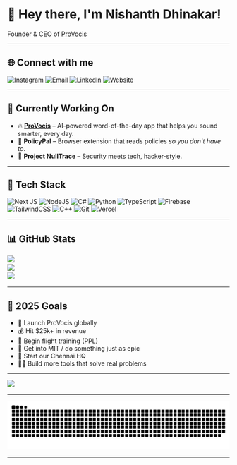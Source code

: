 # 👋 Hey there, I'm Nishanth Dhinakar!

Founder & CEO of [ProVocis](https://provocis.com)  


---

## 🌐 Connect with me

[![Instagram](https://img.shields.io/badge/Instagram-%23E4405F.svg?logo=Instagram&logoColor=white)](https://instagram.com/nishanthdhina) 
[![Email](https://img.shields.io/badge/Email-D14836?logo=gmail&logoColor=white)](mailto:hi@nishanthdhina.dev) 
[![LinkedIn](https://img.shields.io/badge/LinkedIn-0077B5?logo=linkedin&logoColor=white)](https://linkedin.com/in/nishanthdhina)
[![Website](https://img.shields.io/badge/Portfolio-000000?style=flat&logo=vercel&logoColor=white)](https://nishanthdhina.dev)

---

## 💼 Currently Working On

- 🔥 **[ProVocis](https://provocis.com)** – AI-powered word-of-the-day app that helps you sound smarter, every day.
- 🧠 **PolicyPal** – Browser extension that reads policies *so you don't have to*.
- 🧪 **Project NullTrace** – Security meets tech, hacker-style.

---

## 🧰 Tech Stack

![Next JS](https://img.shields.io/badge/Next-black?style=for-the-badge&logo=next.js&logoColor=white)
![NodeJS](https://img.shields.io/badge/Node.js-339933?style=for-the-badge&logo=nodedotjs&logoColor=white)
![C#](https://img.shields.io/badge/C%23-512BD4?style=for-the-badge&logo=csharp&logoColor=white)
![Python](https://img.shields.io/badge/Python-3670A0?style=for-the-badge&logo=python&logoColor=ffdd54)
![TypeScript](https://img.shields.io/badge/TypeScript-%23007ACC.svg?style=for-the-badge&logo=typescript&logoColor=white)
![Firebase](https://img.shields.io/badge/Firebase-ffcc2f?style=for-the-badge&logo=firebase&logoColor=black)
![TailwindCSS](https://img.shields.io/badge/Tailwind-38B2AC?style=for-the-badge&logo=tailwind-css&logoColor=white)
![C++](https://img.shields.io/badge/C++-00599C?style=for-the-badge&logo=c%2B%2B&logoColor=white)
![Git](https://img.shields.io/badge/Git-F05033?style=for-the-badge&logo=git&logoColor=white)
![Vercel](https://img.shields.io/badge/Vercel-000000?style=for-the-badge&logo=vercel&logoColor=white)

---

## 📊 GitHub Stats

![](https://github-readme-stats.vercel.app/api?username=nishanthdhina&theme=radical&show_icons=true&hide_border=false&count_private=true)  
![](https://streak-stats.demolab.com?user=nishanthdhina&theme=radical&hide_border=false)  
![](https://github-readme-stats.vercel.app/api/top-langs/?username=nishanthdhina&theme=radical&layout=compact&hide_border=false)

---

## 🎯 2025 Goals

- 📱 Launch ProVocis globally
- 💰 Hit $25k+ in revenue
- 🛫 Begin flight training (PPL)
- 🧠 Get into MIT / do something just as epic
- 🏢 Start our Chennai HQ
- 🧑‍💻 Build more tools that solve real problems

---

[![](https://visitcount.itsvg.in/api?id=nishanthdhinakar&icon=5&color=12)](https://visitcount.itsvg.in)

---


<picture>
  <source media="(prefers-color-scheme: dark)" srcset="https://raw.githubusercontent.com/nishanthdhina/nishanthdhina/output/github-snake-dark.svg" />
  <source media="(prefers-color-scheme: light)" srcset="https://raw.githubusercontent.com/nishanthdhina/nishanthdhina/output/github-snake.svg" />
  <img alt="github-snake" src="https://raw.githubusercontent.com/nishanthdhina/nishanthdhina/output/github-snake.svg" />
</picture>

---
